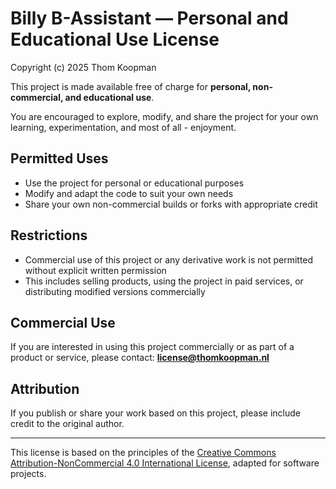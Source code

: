 # Billy B-Assistant — Personal and Educational Use License #  
Copyright (c) 2025 Thom Koopman

This project is made available free of charge for **personal, non-commercial, and educational use**.

You are encouraged to explore, modify, and share the project for your own learning, experimentation, and most of all - enjoyment.

## Permitted Uses

- Use the project for personal or educational purposes
- Modify and adapt the code to suit your own needs
- Share your own non-commercial builds or forks with appropriate credit

## Restrictions

- Commercial use of this project or any derivative work is not permitted without explicit written permission
- This includes selling products, using the project in paid services, or distributing modified versions commercially

## Commercial Use

If you are interested in using this project commercially or as part of a product or service, please contact:
**license@thomkoopman.nl**

## Attribution

If you publish or share your work based on this project, please include credit to the original author.

---

This license is based on the principles of the [Creative Commons Attribution-NonCommercial 4.0 International License](https://creativecommons.org/licenses/by-nc/4.0/), adapted for software projects.
